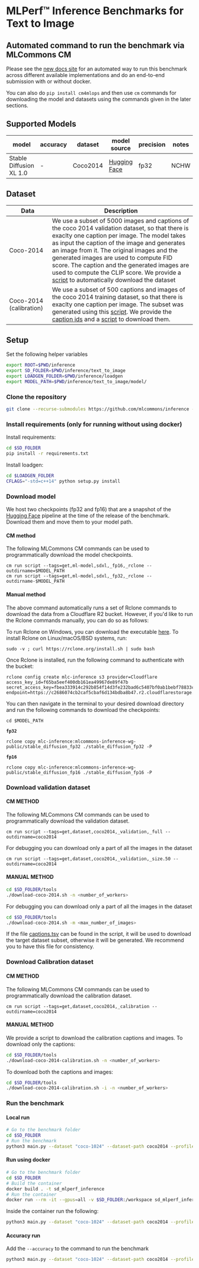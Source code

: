 # MLPerf™ Inference Benchmarks for Text to Image

## Automated command to run the benchmark via MLCommons CM

Please see the [new docs site](https://docs.mlcommons.org/inference/benchmarks/text_to_image/sdxl) for an automated way to run this benchmark across different available implementations and do an end-to-end submission with or without docker.

You can also do `pip install cm4mlops` and then use `cm` commands for downloading the model and datasets using the commands given in the later sections.
 
## Supported Models

| model | accuracy | dataset | model source | precision | notes |
| ---- | ---- | ---- | ---- | ---- | ---- |
| Stable Diffusion XL 1.0 | - | Coco2014 | [Hugging Face](https://huggingface.co/stabilityai/stable-diffusion-xl-base-1.0) | fp32 | NCHW |


## Dataset

| Data | Description |
| ---- | ---- |
| Coco-2014 | We use a subset of 5000 images and captions of the coco 2014 validation dataset, so that there is exaclty one caption per image. The model takes as input the caption of the image and generates an image from it. The original images and the generated images are used to compute FID score. The caption and the generated images are used to compute the CLIP score. We provide a [script](tools/coco.py) to automatically download the dataset |
| Coco-2014 (calibration) | We use a subset of 500 captions and images of the coco 2014 training dataset, so that there is exaclty one caption per image. The subset was generated using this [script](tools/coco_generate_calibration.py). We provide the [caption ids](../calibration/COCO-2014/coco_cal_captions_list.txt) and a [script](tools/coco_calibration.py) to download them. |

 
## Setup
Set the following helper variables
```bash
export ROOT=$PWD/inference
export SD_FOLDER=$PWD/inference/text_to_image
export LOADGEN_FOLDER=$PWD/inference/loadgen
export MODEL_PATH=$PWD/inference/text_to_image/model/
```
### Clone the repository
```bash
git clone --recurse-submodules https://github.com/mlcommons/inference --depth 1
```

### Install requirements (only for running without using docker)
Install requirements:
```bash
cd $SD_FOLDER
pip install -r requirements.txt
```
Install loadgen:
```bash
cd $LOADGEN_FOLDER
CFLAGS="-std=c++14" python setup.py install
```

### Download model

We host two checkpoints (fp32 and fp16) that are a snapshot of the [Hugging Face](https://huggingface.co/stabilityai/stable-diffusion-xl-base-1.0) pipeline at the time of the release of the benchmark. Download them and move them to your model path.

#### CM method

The following MLCommons CM commands can be used to programmatically download the model checkpoints.

```
cm run script --tags=get,ml-model,sdxl,_fp16,_rclone --outdirname=$MODEL_PATH
cm run script --tags=get,ml-model,sdxl,_fp32,_rclone --outdirname-$MODEL_PATH
```
#### Manual method

The above command automatically runs a set of Rclone commands to download the data from a Cloudflare R2 bucket. However, if you'd like to run the Rclone commands manually, you can do so as follows:

To run Rclone on Windows, you can download the executable [here](https://rclone.org/install/#windows).
To install Rclone on Linux/macOS/BSD systems, run:
```
sudo -v ; curl https://rclone.org/install.sh | sudo bash
```
Once Rclone is installed, run the following command to authenticate with the bucket:
```
rclone config create mlc-inference s3 provider=Cloudflare access_key_id=f65ba5eef400db161ea49967de89f47b secret_access_key=fbea333914c292b854f14d3fe232bad6c5407bf0ab1bebf78833c2b359bdfd2b endpoint=https://c2686074cb2caf5cbaf6d134bdba8b47.r2.cloudflarestorage.com
```
You can then navigate in the terminal to your desired download directory and run the following commands to download the checkpoints:
```
cd $MODEL_PATH
```

**`fp32`**
```
rclone copy mlc-inference:mlcommons-inference-wg-public/stable_diffusion_fp32 ./stable_diffusion_fp32 -P
```
**`fp16`**
```
rclone copy mlc-inference:mlcommons-inference-wg-public/stable_diffusion_fp16 ./stable_diffusion_fp16 -P
```

### Download validation dataset

#### CM METHOD
The following MLCommons CM commands can be used to programmatically download the validation dataset.

```
cm run script --tags=get,dataset,coco2014,_validation,_full --outdirname=coco2014
```

For debugging you can download only a part of all the images in the dataset
```
cm run script --tags=get,dataset,coco2014,_validation,_size.50 --outdirname=coco2014
```


#### MANUAL METHOD
```bash
cd $SD_FOLDER/tools
./download-coco-2014.sh -n <number_of_workers>
```
For debugging you can download only a part of all the images in the dataset
```bash
cd $SD_FOLDER/tools
./download-coco-2014.sh -m <max_number_of_images>
```
If the file [captions.tsv](coco2014/captions/captions.tsv) can be found in the script, it will be used to download the target dataset subset, otherwise it will be generated. We recommend you to have this file for consistency.

### Download Calibration dataset

#### CM METHOD
The following MLCommons CM commands can be used to programmatically download the calibration dataset.

```
cm run script --tags=get,dataset,coco2014,_calibration --outdirname=coco2014
```


#### MANUAL METHOD

We provide a script to download the calibration captions and images. To download only the captions:
```bash
cd $SD_FOLDER/tools
./download-coco-2014-calibration.sh -n <number_of_workers>
```

To download both the captions and images:
```bash
cd $SD_FOLDER/tools
./download-coco-2014-calibration.sh -i -n <number_of_workers>
```

### Run the benchmark
#### Local run
```bash
# Go to the benchmark folder
cd $SD_FOLDER
# Run the benchmark
python3 main.py --dataset "coco-1024" --dataset-path coco2014 --profile stable-diffusion-xl-pytorch --model-path model/ [--dtype <fp32, fp16 or bf16>] [--device <cuda or cpu>] [--time <time>] [--scenario <SingleStream, MultiStream, Server or Offline>]
```
#### Run using docker
```bash
# Go to the benchmark folder
cd $SD_FOLDER
# Build the container
docker build . -t sd_mlperf_inference
# Run the container
docker run --rm -it --gpus=all -v $SD_FOLDER:/workspace sd_mlperf_inference bash
```
Inside the container run the following:
```bash
python3 main.py --dataset "coco-1024" --dataset-path coco2014 --profile stable-diffusion-xl-pytorch --model-path model/ [--dtype <fp32, fp16 or bf16>] [--device <cuda or cpu>] [--time <time>] [--scenario <SingleStream, MultiStream, Server or Offline>]
```
#### Accuracy run
Add the `--accuracy` to the command to run the benchmark
```bash
python3 main.py --dataset "coco-1024" --dataset-path coco2014 --profile stable-diffusion-xl-pytorch --accuracy --model-path model/ [--dtype <fp32, fp16 or bf16>] [--device <cuda or cpu>] [--time <time>] [--scenario <SingleStream, MultiStream, Server or Offline>]
```
